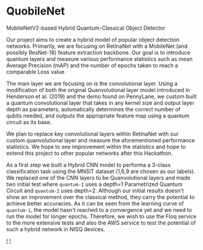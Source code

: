 # QuobileNet
MobileNetV2-based Hybrid Quantum-Classical Object Detector

Our project aims to create a hybrid model of popular object detection networks. Primarily, we are focusing on RetinaNet with a MobileNet (and possibly ResNet-18) feature extraction backbone. Our goal is to introduce quantum layers and measure various performance statistics such as mean Average Precision (mAP) and the number of epochs taken to reach a comparable Loss value.

The main layer we are focusing on is the convolutional layer. Using a modification of both the original Quanvolutional layer model introduced in Henderson et al. (2019) and the demo found on PennyLane, we custom built a quantum convolutional layer that takes in any kernel size and output layer depth as parameters, automatically determines the correct number of qubits needed, and outputs the appropriate feature map using a quantum circuit as its base.

We plan to replace key convolutional layers within RetinaNet with our custom quanvolutional layer and measure the aforementioned performance statistics. We hope to see improvement within the statistics and hope to extend this project to other popular networks after this Hackathon.

As a first step we built a Hybrid CNN model to performa a 3-class classification task using the MNSIT dataset (1,6,9 are chosen as our labels). We replaced one of the CNN layers to be Quanvolutional layers and made two initial test where `quantum-1` uses a depth=1 Parametrized Quantum Circuit and `quantum-2` uses depth=2. Although our initial results doesn't show an improvement over the classical method, they carry the potential to achieve better accuracies. As it can be seen from the learning curve of `quantum-1`, the model hasn't reached to a convergence yet and we need to run the model for longer epochs. Therefore, we wish to use the Floq service to the more extensive tests and also the AWS service to test the potential of such a hybrid network in NISQ devices. 

[!](./media/validation_loss.png)
[!](./media/validation_acc.png)
